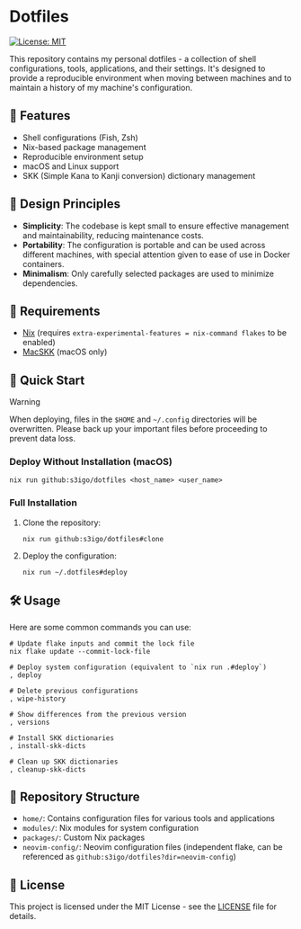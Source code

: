 # Dotfiles

[![License: MIT](https://img.shields.io/badge/License-MIT-yellow.svg)](https://opensource.org/licenses/MIT)

This repository contains my personal dotfiles - a collection of shell configurations, tools, applications, and their settings. It's designed to provide a reproducible environment when moving between machines and to maintain a history of my machine's configuration.

## 🌟 Features

- Shell configurations (Fish, Zsh)
- Nix-based package management
- Reproducible environment setup
- macOS and Linux support
- SKK (Simple Kana to Kanji conversion) dictionary management

## 🎯 Design Principles

- **Simplicity**: The codebase is kept small to ensure effective management and maintainability, reducing maintenance costs.
- **Portability**: The configuration is portable and can be used across different machines, with special attention given to ease of use in Docker containers.
- **Minimalism**: Only carefully selected packages are used to minimize dependencies.

## 🔧 Requirements

- [Nix](https://nixos.org) (requires `extra-experimental-features = nix-command flakes` to be enabled)
- [MacSKK](https://github.com/mtgto/macSKK) (macOS only)

## 🚀 Quick Start

> [!Warning]
> When deploying, files in the `$HOME` and `~/.config` directories will be overwritten. Please back up your important files before proceeding to prevent data loss.

### Deploy Without Installation (macOS)

```shell
nix run github:s3igo/dotfiles <host_name> <user_name>
```

### Full Installation

1. Clone the repository:
   ```shell
   nix run github:s3igo/dotfiles#clone
   ```

2. Deploy the configuration:
   ```shell
   nix run ~/.dotfiles#deploy
   ```

## 🛠 Usage

Here are some common commands you can use:

```shell
# Update flake inputs and commit the lock file
nix flake update --commit-lock-file

# Deploy system configuration (equivalent to `nix run .#deploy`)
, deploy

# Delete previous configurations
, wipe-history

# Show differences from the previous version
, versions

# Install SKK dictionaries
, install-skk-dicts

# Clean up SKK dictionaries
, cleanup-skk-dicts
```

## 📁 Repository Structure

- `home/`: Contains configuration files for various tools and applications
- `modules/`: Nix modules for system configuration
- `packages/`: Custom Nix packages
- `neovim-config/`: Neovim configuration files (independent flake, can be referenced as `github:s3igo/dotfiles?dir=neovim-config`)

## 📄 License

This project is licensed under the MIT License - see the [LICENSE](LICENSE) file for details.
